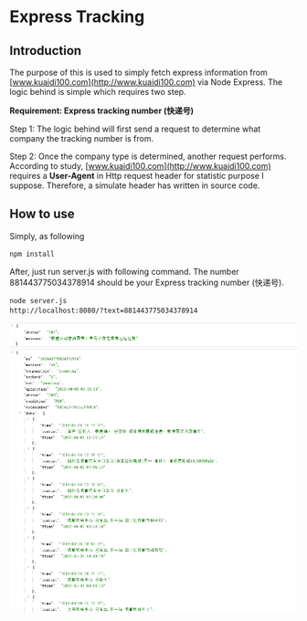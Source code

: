 Express Tracking
===========================
Introduction
-------------------------------------
The purpose of this is used to simply fetch express information from [www.kuaidi100.com](http://www.kuaidi100.com) via Node Express. The logic behind is simple which requires two step.

<strong>Requirement: Express tracking number (快递号)</strong>

Step 1: The logic behind will first send a request to determine what company the tracking number is from.

Step 2: Once the company type is determined, another request performs. According to study, [www.kuaidi100.com](http://www.kuaidi100.com) requires a <strong>User-Agent</strong> in Http request header for statistic purpose I suppose. 
Therefore, a simulate header has written in source code. 

How to use
-------------------------------------
Simply, as following

```bash
npm install
```
After, just run server.js with following command. The number 881443775034378914 should be your Express tracking number (快递号).

```bash
node server.js
http://localhost:8080/?text=881443775034378914
```

![](https://github.com/jf3096/ExpressTracking/raw/master/res/error.png)  
![](https://github.com/jf3096/ExpressTracking/raw/master/res/success.png)  